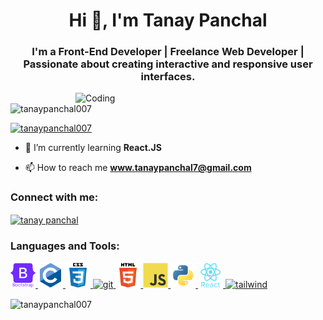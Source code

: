 <h1 align="center">Hi 👋, I'm Tanay Panchal</h1>
<h3 align="center">I'm a Front-End Developer | Freelance Web Developer | Passionate about creating interactive and responsive user interfaces.</h3>
<img align="right" alt="Coding" width="400" src="https://media3.giphy.com/media/qgQUggAC3Pfv687qPC/200w.gif?cid=6c09b9520bfca9cdpvo9hha0bk0wh1p2ptblv93zn2ob410f&ep=v1_gifs_search&rid=200w.gif&ct=g"/>

<p align="left"> <img src="https://komarev.com/ghpvc/?username=tanaypanchal007&label=Profile%20views&color=0e75b6&style=flat" alt="tanaypanchal007" /> </p>

<p align="left"> <a href="https://github.com/ryo-ma/github-profile-trophy"><img src="https://github-profile-trophy.vercel.app/?username=tanaypanchal007" alt="tanaypanchal007" /></a> </p>

- 🌱 I’m currently learning **React.JS**

- 📫 How to reach me **www.tanaypanchal7@gmail.com**

<h3 align="left">Connect with me:</h3>
<p align="left">
<a href="https://linkedin.com/in/tanay panchal" target="blank"><img align="center" src="https://raw.githubusercontent.com/rahuldkjain/github-profile-readme-generator/master/src/images/icons/Social/linked-in-alt.svg" alt="tanay panchal" height="30" width="40" /></a>
</p>

<h3 align="left">Languages and Tools:</h3>
<p align="left"> <a href="https://getbootstrap.com" target="_blank" rel="noreferrer"> <img src="https://raw.githubusercontent.com/devicons/devicon/master/icons/bootstrap/bootstrap-plain-wordmark.svg" alt="bootstrap" width="40" height="40"/> </a> <a href="https://www.cprogramming.com/" target="_blank" rel="noreferrer"> <img src="https://raw.githubusercontent.com/devicons/devicon/master/icons/c/c-original.svg" alt="c" width="40" height="40"/> </a> <a href="https://www.w3schools.com/css/" target="_blank" rel="noreferrer"> <img src="https://raw.githubusercontent.com/devicons/devicon/master/icons/css3/css3-original-wordmark.svg" alt="css3" width="40" height="40"/> </a> <a href="https://git-scm.com/" target="_blank" rel="noreferrer"> <img src="https://www.vectorlogo.zone/logos/git-scm/git-scm-icon.svg" alt="git" width="40" height="40"/> </a> <a href="https://www.w3.org/html/" target="_blank" rel="noreferrer"> <img src="https://raw.githubusercontent.com/devicons/devicon/master/icons/html5/html5-original-wordmark.svg" alt="html5" width="40" height="40"/> </a> <a href="https://developer.mozilla.org/en-US/docs/Web/JavaScript" target="_blank" rel="noreferrer"> <img src="https://raw.githubusercontent.com/devicons/devicon/master/icons/javascript/javascript-original.svg" alt="javascript" width="40" height="40"/> </a> <a href="https://www.python.org" target="_blank" rel="noreferrer"> <img src="https://raw.githubusercontent.com/devicons/devicon/master/icons/python/python-original.svg" alt="python" width="40" height="40"/> </a> <a href="https://reactjs.org/" target="_blank" rel="noreferrer"> <img src="https://raw.githubusercontent.com/devicons/devicon/master/icons/react/react-original-wordmark.svg" alt="react" width="40" height="40"/> </a> <a href="https://tailwindcss.com/" target="_blank" rel="noreferrer"> <img src="https://www.vectorlogo.zone/logos/tailwindcss/tailwindcss-icon.svg" alt="tailwind" width="40" height="40"/> </a> </p>

<p><img align="center" src="https://github-readme-stats.vercel.app/api/top-langs?username=tanaypanchal007&show_icons=true&locale=en&layout=compact" alt="tanaypanchal007" /></p>
